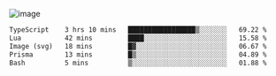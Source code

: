 ![image](https://github-profile-trophy.vercel.app/?username=CMOISDEAD&theme=kimbie_dark&row=1&no-frame=true&margin-w=15&margin-h=15)
<!--START_SECTION:waka-->

```txt
TypeScript    3 hrs 10 mins   █████████████████▒░░░░░░░   69.22 %
Lua           42 mins         ████░░░░░░░░░░░░░░░░░░░░░   15.58 %
Image (svg)   18 mins         █▓░░░░░░░░░░░░░░░░░░░░░░░   06.67 %
Prisma        13 mins         █▒░░░░░░░░░░░░░░░░░░░░░░░   04.89 %
Bash          5 mins          ▒░░░░░░░░░░░░░░░░░░░░░░░░   01.88 %
```

<!--END_SECTION:waka--> 
